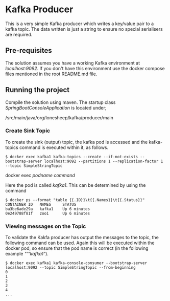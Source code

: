 
# Kafka Producer

This is a very simple Kafka producer which writes a key/value pair to a kafka topic.  The data written is just a string to ensure no special serialisers are required.

## Pre-requisites

The solution assumes you have a working Kafka environment at *localhost:9092*.  If you don't have this environment use the docker compose files mentioned in the root README.md file.

## Running the project

Compile the solution using maven.
The startup class *SpringBootConsoleApplication* is located under;

/src/main/java/org/lonesheep/kafka/producer/main



### Create Sink Topic

To create the sink (output) topic, the kafka pod is accessed and the kafka-topics command is executed within it, as follows.
```
$ docker exec kafka1 kafka-topics --create --if-not-exists --bootstrap-server localhost:9092 --partitions 1 --replication-factor 1 --topic SimpleStringTopic
```

docker exec *podname* *command*

Here the pod is called *kafka1*.  This can be determined by using the command
```agsl
$ docker ps --format "table {{.ID}}\t{{.Names}}\t{{.Status}}"
CONTAINER ID   NAMES     STATUS
ba3be6ade29a   kafka1    Up 6 minutes
0e249788f81f   zoo1      Up 6 minutes
```

### Viewing messages on the Topic
To validate the Kakfa producer has output the messages to the topic, the following command can be used.  Again this will be executed within the docker pod, so ensure that the pod name is correct (in the following example *"'"kafka1"*).

```agsl
$ docker exec kafka1 kafka-console-consumer --bootstrap-server localhost:9092 --topic SimpleStringTopic --from-beginning
0
1
2
3
4
...

```
